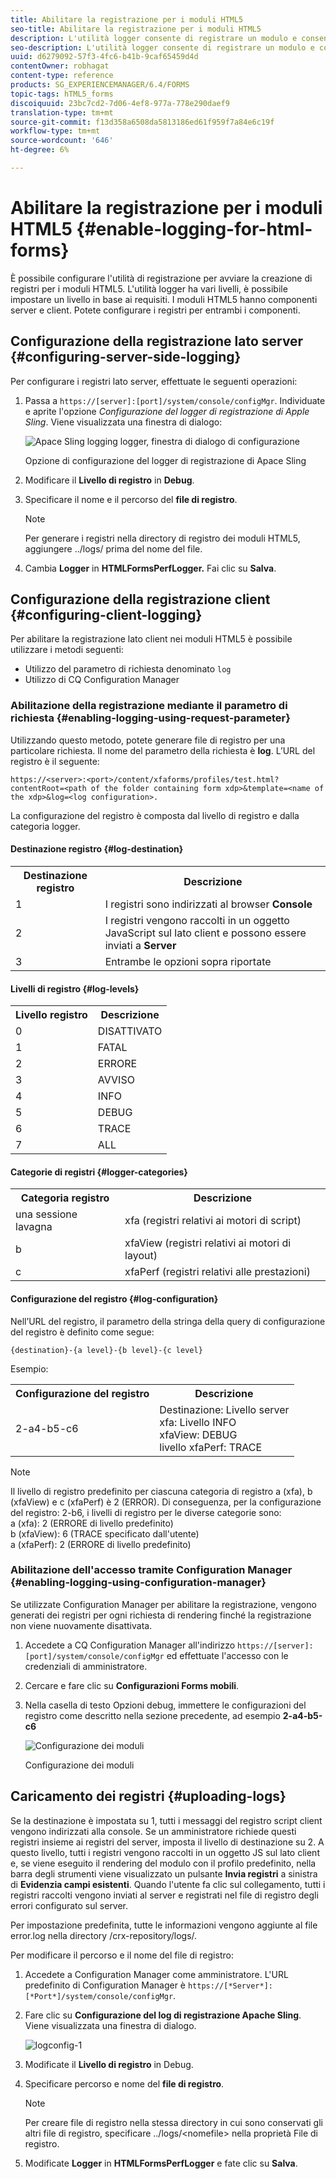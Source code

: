 ```yaml
---
title: Abilitare la registrazione per i moduli HTML5
seo-title: Abilitare la registrazione per i moduli HTML5
description: L'utilità logger consente di registrare un modulo e consente di eseguire il debug dei problemi relativi al modulo.
seo-description: L'utilità logger consente di registrare un modulo e consente di eseguire il debug dei problemi relativi al modulo.
uuid: d6279092-57f3-4fc6-b41b-9caf65459d4d
contentOwner: robhagat
content-type: reference
products: SG_EXPERIENCEMANAGER/6.4/FORMS
topic-tags: hTML5_forms
discoiquuid: 23bc7cd2-7d06-4ef8-977a-778e290daef9
translation-type: tm+mt
source-git-commit: f13d358a6508da5813186ed61f959f7a84e6c19f
workflow-type: tm+mt
source-wordcount: '646'
ht-degree: 6%

---
```



# Abilitare la registrazione per i moduli HTML5 {#enable-logging-for-html-forms}

È possibile configurare l&#39;utilità di registrazione per avviare la creazione di registri per i moduli HTML5. L&#39;utilità logger ha vari livelli, è possibile impostare un livello in base ai requisiti. I moduli HTML5 hanno componenti server e client. Potete configurare i registri per entrambi i componenti.

## Configurazione della registrazione lato server {#configuring-server-side-logging}

Per configurare i registri lato server, effettuate le seguenti operazioni:

1. Passa a `https://[server]:[port]/system/console/configMgr`. Individuate e aprite l&#39;opzione *Configurazione del logger di registrazione di Apple Sling*. Viene visualizzata una finestra di dialogo:

   ![ Apace Sling logging logger, finestra di dialogo di configurazione](assets/logconfig.png)

   Opzione di configurazione del logger di registrazione di Apace Sling

1. Modificare il **Livello di registro** in **Debug**.

1. Specificare il nome e il percorso del **file di registro**.

   >[!NOTE]
   >
   >Per generare i registri nella directory di registro dei moduli HTML5, aggiungere ../logs/ prima del nome del file.

1. Cambia **Logger** in **HTMLFormsPerfLogger.** Fai clic su **Salva**.

## Configurazione della registrazione client {#configuring-client-logging}

Per abilitare la registrazione lato client nei moduli HTML5 è possibile utilizzare i metodi seguenti:

* Utilizzo del parametro di richiesta denominato `log`
* Utilizzo di CQ Configuration Manager

### Abilitazione della registrazione mediante il parametro di richiesta {#enabling-logging-using-request-parameter}

Utilizzando questo metodo, potete generare file di registro per una particolare richiesta. Il nome del parametro della richiesta è **log**. L’URL del registro è il seguente:

`https://<server>:<port>/content/xfaforms/profiles/test.html?contentRoot=<path of the folder containing form xdp>&template=<name of the xdp>&log=<log configuration>.`

La configurazione del registro è composta dal livello di registro e dalla categoria logger.

#### Destinazione registro {#log-destination}

<table> 
 <tbody> 
  <tr> 
   <th><strong>Destinazione registro</strong></th> 
   <th><strong>Descrizione</strong></th> 
  </tr> 
  <tr> 
   <td>1</td> 
   <td>I registri sono indirizzati al browser <strong>Console</strong></td> 
  </tr> 
  <tr> 
   <td>2</td> 
   <td>I registri vengono raccolti in un oggetto JavaScript sul lato client e possono essere inviati a <strong>Server</strong> </td> 
  </tr> 
  <tr> 
   <td>3</td> 
   <td>Entrambe le opzioni sopra riportate<br /> </td> 
  </tr> 
 </tbody> 
</table>

#### Livelli di registro {#log-levels}

<table> 
 <tbody> 
  <tr> 
   <th>Livello registro</th> 
   <th>Descrizione</th> 
  </tr> 
  <tr> 
   <td>0</td> 
   <td>DISATTIVATO<br type="_moz" /> </td> 
  </tr> 
  <tr> 
   <td>1</td> 
   <td>FATAL<br type="_moz" /> </td> 
  </tr> 
  <tr> 
   <td>2</td> 
   <td>ERRORE<br type="_moz" /> </td> 
  </tr> 
  <tr> 
   <td>3</td> 
   <td>AVVISO<br type="_moz" /> </td> 
  </tr> 
  <tr> 
   <td>4</td> 
   <td>INFO<br type="_moz" /> </td> 
  </tr> 
  <tr> 
   <td>5</td> 
   <td>DEBUG<br type="_moz" /> </td> 
  </tr> 
  <tr> 
   <td>6</td> 
   <td>TRACE<br type="_moz" /> </td> 
  </tr> 
  <tr> 
   <td>7</td> 
   <td>ALL<br type="_moz" /> </td> 
  </tr> 
 </tbody> 
</table>

#### Categorie di registri {#logger-categories}

<table> 
 <tbody> 
  <tr> 
   <th>Categoria registro</th> 
   <th>Descrizione</th> 
  </tr> 
  <tr> 
   <td>una sessione lavagna </td> 
   <td>xfa (registri relativi ai motori di script)</td> 
  </tr> 
  <tr> 
   <td>b</td> 
   <td>xfaView (registri relativi ai motori di layout)<br type="_moz" /> </td> 
  </tr> 
  <tr> 
   <td>c</td> 
   <td>xfaPerf (registri relativi alle prestazioni)<br type="_moz" /> </td> 
  </tr> 
 </tbody> 
</table>

#### Configurazione del registro {#log-configuration}

Nell’URL del registro, il parametro della stringa della query di configurazione del registro è definito come segue:

`{destination}-{a level}-{b level}-{c level}`

Esempio:

<table> 
 <tbody> 
  <tr> 
   <th>Configurazione del registro</th> 
   <th>Descrizione</th> 
  </tr> 
  <tr> 
   <td>2-a4-b5-c6<br type="_moz" /> </td> 
   <td>Destinazione: Livello server<br /> xfa: Livello INFO<br /> xfaView: DEBUG<br /> livello xfaPerf: TRACE</td> 
  </tr> 
 </tbody> 
</table>

>[!NOTE]
>
>Il livello di registro predefinito per ciascuna categoria di registro a (xfa), b (xfaView) e c (xfaPerf) è 2 (ERROR). Di conseguenza, per la configurazione del registro: 2-b6, i livelli di registro per le diverse categorie sono:\
>a (xfa): 2 (ERRORE di livello predefinito)\
>b (xfaView): 6 (TRACE specificato dall&#39;utente)\
>a (xfaPerf): 2 (ERRORE di livello predefinito)

### Abilitazione dell&#39;accesso tramite Configuration Manager {#enabling-logging-using-configuration-manager}

Se utilizzate Configuration Manager per abilitare la registrazione, vengono generati dei registri per ogni richiesta di rendering finché la registrazione non viene nuovamente disattivata.

1. Accedete a CQ Configuration Manager all&#39;indirizzo `https://[server]:[port]/system/console/configMgr` ed effettuate l&#39;accesso con le credenziali di amministratore.
1. Cercare e fare clic su **Configurazioni Forms mobili**.
1. Nella casella di testo Opzioni debug, immettere le configurazioni del registro come descritto nella sezione precedente, ad esempio **2-a4-b5-c6**

   ![Configurazione dei moduli](assets/forms_configuration.png)

   Configurazione dei moduli

## Caricamento dei registri {#uploading-logs}

Se la destinazione è impostata su 1, tutti i messaggi del registro script client vengono indirizzati alla console. Se un amministratore richiede questi registri insieme ai registri del server, imposta il livello di destinazione su 2. A questo livello, tutti i registri vengono raccolti in un oggetto JS sul lato client e, se viene eseguito il rendering del modulo con il profilo predefinito, nella barra degli strumenti viene visualizzato un pulsante **Invia registri** a sinistra di **Evidenzia campi esistenti**. Quando l&#39;utente fa clic sul collegamento, tutti i registri raccolti vengono inviati al server e registrati nel file di registro degli errori configurato sul server.

Per impostazione predefinita, tutte le informazioni vengono aggiunte al file error.log nella directory /crx-repository/logs/.

Per modificare il percorso e il nome del file di registro:

1. Accedete a Configuration Manager come amministratore. L&#39;URL predefinito di Configuration Manager è `https://[*Server*]:[*Port*]/system/console/configMgr`.
1. Fare clic su **Configurazione del log di registrazione Apache Sling**. Viene visualizzata una finestra di dialogo.

   ![logconfig-1](assets/logconfig-1.png)

1. Modificate il **Livello di registro** in Debug.

1. Specificare percorso e nome del **file di registro**.

   >[!NOTE]
   >
   >Per creare file di registro nella stessa directory in cui sono conservati gli altri file di registro, specificare ../logs/&lt;nomefile> nella proprietà File di registro.

1. Modificate **Logger** in **HTMLFormsPerfLogger** e fate clic su **Salva**.

